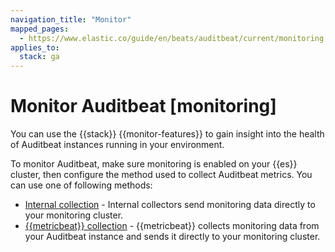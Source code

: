 ```yaml
---
navigation_title: "Monitor"
mapped_pages:
  - https://www.elastic.co/guide/en/beats/auditbeat/current/monitoring.html
applies_to:
  stack: ga
---
```


# Monitor Auditbeat [monitoring]


You can use the {{stack}} {{monitor-features}} to gain insight into the health of Auditbeat instances running in your environment.

To monitor Auditbeat, make sure monitoring is enabled on your {{es}} cluster, then configure the method used to collect Auditbeat metrics. You can use one of following methods:

* [Internal collection](/reference/auditbeat/monitoring-internal-collection.md) - Internal collectors send monitoring data directly to your monitoring cluster.
* [{{metricbeat}} collection](/reference/auditbeat/monitoring-metricbeat-collection.md) - {{metricbeat}} collects monitoring data from your Auditbeat instance and sends it directly to your monitoring cluster.

